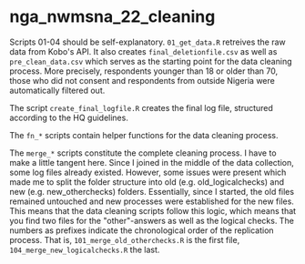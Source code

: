 # nga_nwmsna_22_cleaning


Scripts 01-04 should be self-explanatory. `01_get_data.R` retreives the raw data from Kobo's API. It also creates `final_deletionfile.csv` as well as `pre_clean_data.csv` which serves as the starting point for the data cleaning process. More precisely, respondents younger than 18 or older than 70, those who did not consent and respondents from outside Nigeria were automatically filtered out. 

The script `create_final_logfile.R` creates the final log file, structured according to the HQ guidelines.

The `fn_*` scripts contain helper functions for the data cleaning process.

The `merge_*` scripts constitute the complete cleaning process. I have to make a little tangent here. Since I joined in the middle of the data collection, some log files already existed. However, some issues were present which made me to split the folder structure into old (e.g. old_logicalchecks) and new (e.g. new_otherchecks) folders. Essentially, since I started, the old files remained untouched and new processes were established for the new files. This means that the data cleaning scripts follow this logic, which means that you find two files for the "other"-answers as well as the logical checks. The numbers as prefixes indicate the chronological order of the replication process. That is, `101_merge_old_otherchecks.R` is the first file, `104_merge_new_logicalchecks.R` the last. 
